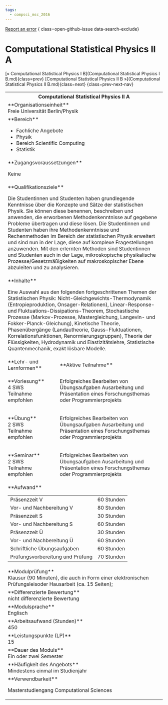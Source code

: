 ```yaml
---
tags:
  - compsci_msc_2016
---
```

[Report an error](https://github.com/SGSSGene/FUB-SUP/issues/new?title=Error%20in%20%22Computational%20Statistical%20Physics%20II%20A%22&body=There%20seems%20to%20be%20an%20error%20in%20module%20%22Computational%20Statistical%20Physics%20II%20A%22%2E%0A%0A%3CDescribe%20here%20a%20slightly%20more%20detailed%20description%20of%20what%20is%20wrong%3E&labels=bug)
{ class=open-github-issue data-search-exclude}

# Computational Statistical Physics II A

[« Computational Statistical Physics I B](Computational Statistical Physics I B.md){class=prev}
[Computational Statistical Physics II B »](Computational Statistical Physics II B.md){class=next}
{class=prev-next-nav}

<table markdown id="moduledesc">
<tr markdown class="moduledesc_head"><th colspan="2">Computational Statistical Physics II A </th></tr>
<tr markdown><td colspan="2">**Organisationseinheit**   <br>Freie Universität Berlin/Physik</td></tr>

<tr markdown><td colspan="2">**Bereich**<br>


- Fachliche Angebote
- Physik
- Bereich Scientific Computing
- Statistik

</td></tr>

<tr markdown><td colspan="2">**Zugangsvoraussetzungen** <br>

Keine


</td></tr>
<tr markdown><td colspan="2">**Qualifikationsziele**    <br>

Die Studentinnen und Studenten haben grundlegende Kenntnisse über die
Konzepte und Sätze der statistischen Physik. Sie können diese benennen,
beschreiben und anwenden, die erworbenen Methodenkenntnisse auf gegebene
Probleme übertragen und diese lösen. Die Studentinnen und Studenten haben
ihre Methodenkenntnisse und Rechenmethoden im Bereich der statistischen
Physik erweitert und sind nun in der Lage, diese auf komplexe
Fragestellungen anzuwenden. Mit den erlernten Methoden sind Studentinnen und
Studenten auch in der Lage, mikroskopische physikalische
Prozesse/Gesetzmäßigkeiten auf makroskopischer Ebene abzuleiten und zu
analysieren.


</td></tr>
<tr markdown><td colspan="2">**Inhalte**                <br>

Eine Auswahl aus den folgenden fortgeschrittenen Themen der Statistischen
Physik: Nicht-Gleichgewichts-Thermodynamik (Entropieproduktion,
Onsager-Relationen), Linear-Response- und Fluktuations-Dissipations-Theorem,
Stochastische Prozesse (Markov-Prozesse, Mastergleichung, Langevin- und
Fokker-Planck-Gleichung), Kinetische Theorie, Phasenübergänge
(Landautheorie, Gauss-Fluktuationen, Korrelationsfunktionen,
Renormierungsgruppen), Theorie der Flüssigkeiten, Hydrodynamik und
Elastizitätslehre, Statistische Quantenmechanik, exakt lösbare Modelle.


</td></tr>

<tr markdown><td>**Lehr- und Lernformen**</td><td>**Aktive Teilnahme**</td></tr>
<tr markdown><td> **Vorlesung** <br>4 SWS <br> Teilnahme empfohlen</td><td>

Erfolgreiches Bearbeiten von Übungsaufgaben
Ausarbeitung und Präsentation eines Forschungsthemas oder Programmierprojekts
</td></tr>
<tr markdown><td> **Übung** <br>2 SWS <br> Teilnahme empfohlen</td><td>

Erfolgreiches Bearbeiten von Übungsaufgaben
Ausarbeitung und Präsentation eines Forschungsthemas oder Programmierprojekts
</td></tr>
<tr markdown><td> **Seminar** <br>2 SWS <br> Teilnahme empfohlen</td><td>

Erfolgreiches Bearbeiten von Übungsaufgaben
Ausarbeitung und Präsentation eines Forschungsthemas oder Programmierprojekts
</td></tr>
<tr markdown><td colspan="2">**Aufwand**                <br>
<table class="aufwand_table">
<tr><td>Präsenzzeit V</td><td>60 Stunden</td></tr>
<tr><td>Vor- und Nachbereitung V</td><td>80 Stunden</td></tr>
<tr><td>Präsenzzeit S</td><td>30 Stunden</td></tr>
<tr><td>Vor- und Nachbereitung S</td><td>60 Stunden</td></tr>
<tr><td>Präsenzzeit Ü</td><td>30 Stunden</td></tr>
<tr><td>Vor- und Nachbereitung Ü</td><td>60 Stunden</td></tr>
<tr><td>Schriftliche Übungsaufgaben</td><td>60 Stunden</td></tr>
<tr><td>Prüfungsvorbereitung und Prüfung</td><td>70 Stunden</td></tr>
</table>

</td></tr>
<tr markdown><td colspan="2">**Modulprüfung**             <br>Klausur (90 Minuten), die auch in Form einer elektronischen Prüfungsleisoder
Hausarbeit (ca. 15 Seiten);


</td></tr>
<tr markdown><td colspan="2">**Differenzierte Bewertung** <br>nicht differenzierte Bewertung

</td></tr>
<tr markdown><td colspan="2">**Modulsprache**             <br>Englisch</td></tr>
<tr markdown><td colspan="2">**Arbeitsaufwand (Stunden)** <br>450</td></tr>
<tr markdown><td colspan="2">**Leistungspunkte (LP)**     <br>15</td></tr>
<tr markdown><td colspan="2">**Dauer des Moduls**         <br>Ein oder zwei Semester</td></tr>
<tr markdown><td colspan="2">**Häufigkeit des Angebots**  <br>Mindestens einmal im Studienjahr</td></tr>
<tr markdown><td colspan="2">**Verwendbarkeit**           <br>

Masterstudiengang Computational Sciences


</td></tr>

</table>
